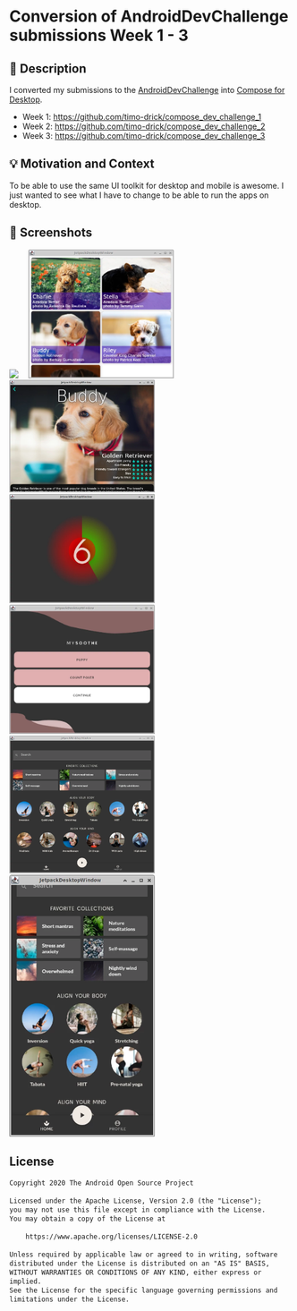 # Conversion of AndroidDevChallenge submissions Week 1 - 3

## :scroll: Description
I converted my submissions to the 
[AndroidDevChallenge](https://developer.android.com/dev-challenge) into 
[Compose for Desktop](https://www.jetbrains.com/lp/compose/).
* Week 1: https://github.com/timo-drick/compose_dev_challenge_1
* Week 2: https://github.com/timo-drick/compose_dev_challenge_2
* Week 3: https://github.com/timo-drick/compose_dev_challenge_3

## :bulb: Motivation and Context
To be able to use the same UI toolkit for desktop and mobile is awesome.
I just wanted to see what I have to change to be able to run the apps on desktop.

## :camera_flash: Screenshots
<img src="/screenshots/video.webp" width="960">&emsp;
<img src="/screenshots/week1_overview_1.webp" width="260">&emsp;<img src="/screenshots/week1_detail_1.webp" width="260">&emsp;
<img src="/screenshots/week2_countposer_1.webp" width="260">&emsp;
<img src="/screenshots/week3_start_1.webp" width="260">&emsp;<img src="/screenshots/week3_home_1.webp" width="260">&emsp;<img src="/screenshots/week3_home_2.webp" width="260">


## License
```
Copyright 2020 The Android Open Source Project

Licensed under the Apache License, Version 2.0 (the "License");
you may not use this file except in compliance with the License.
You may obtain a copy of the License at

    https://www.apache.org/licenses/LICENSE-2.0

Unless required by applicable law or agreed to in writing, software
distributed under the License is distributed on an "AS IS" BASIS,
WITHOUT WARRANTIES OR CONDITIONS OF ANY KIND, either express or implied.
See the License for the specific language governing permissions and
limitations under the License.
```
